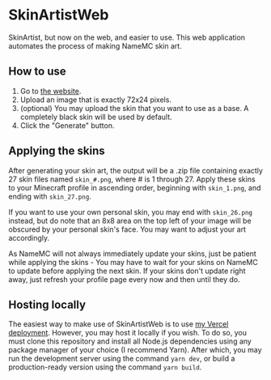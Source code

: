 # SkinArtistWeb
SkinArtist, but now on the web, and easier to use. This web application automates the process of making NameMC skin art.

## How to use
1. Go to [the website](https://skinartistweb.inpr.sn).
2. Upload an image that is exactly 72x24 pixels.
3. (optional) You may upload the skin that you want to use as a base. A completely black skin will be used by default.
4. Click the "Generate" button.

## Applying the skins
After generating your skin art, the output will be a .zip file containing exactly 27 skin files named ``skin_#.png``, where # is 1 through 27. Apply these skins to your Minecraft profile in ascending order, beginning with ``skin_1.png``, and ending with ``skin_27.png``.

If you want to use your own personal skin, you may end with ``skin_26.png`` instead, but do note that an 8x8 area on the top left of your image will be obscured by your personal skin's face. You may want to adjust your art accordingly.

As NameMC will not always immediately update your skins, just be patient while applying the skins - You may have to wait for your skins on NameMC to update before applying the next skin. If your skins don't update right away, just refresh your profile page every now and then until they do.

## Hosting locally
The easiest way to make use of SkinArtistWeb is to use [my Vercel deployment](https://skinartistweb.inpr.sn). However, you may host it locally if you wish. To do so, you must clone this repository and install all Node.js dependencies using any package manager of your choice (I recommend Yarn). After which, you may run the development server using the command ``yarn dev``, or build a production-ready version using the command ``yarn build``.
